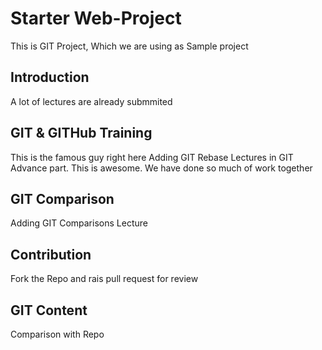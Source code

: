 # Starter Web-Project
This is GIT Project, Which we are using as Sample project

## Introduction
A lot of lectures are already submmited

## GIT & GITHub Training
This is the famous guy right here
Adding GIT Rebase Lectures in GIT Advance part.
This is awesome.
We have done so much of work together

## GIT Comparison
Adding GIT Comparisons Lecture

## Contribution
Fork the Repo and rais pull request for review 

## GIT Content
Comparison with Repo

